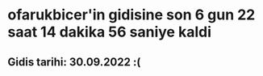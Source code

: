 # ofarukbicer'in gidisine son 6 gun 22 saat 14 dakika 56 saniye kaldi

## Gidis tarihi: 30.09.2022 :(